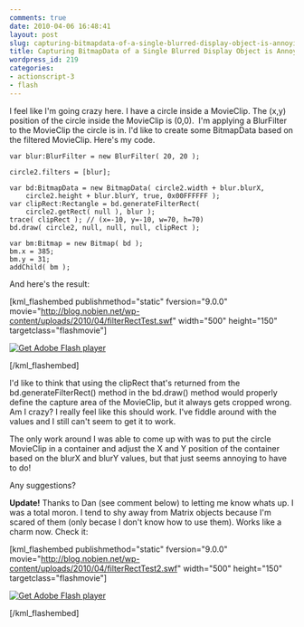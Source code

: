```yaml
---
comments: true
date: 2010-04-06 16:48:41
layout: post
slug: capturing-bitmapdata-of-a-single-blurred-display-object-is-annoying
title: Capturing BitmapData of a Single Blurred Display Object is Annoying
wordpress_id: 219
categories:
- actionscript-3
- flash
---
```


I feel like I'm going crazy here. I have a circle inside a MovieClip. The (x,y) position of the circle inside the MovieClip is (0,0).  I'm applying a BlurFilter to the MovieClip the circle is in. I'd like to create some BitmapData based on the filtered MovieClip. Here's my code.

    
    var blur:BlurFilter = new BlurFilter( 20, 20 );
    
    circle2.filters = [blur];
    
    var bd:BitmapData = new BitmapData( circle2.width + blur.blurX,
        circle2.height + blur.blurY, true, 0x00FFFFFF );
    var clipRect:Rectangle = bd.generateFilterRect(
        circle2.getRect( null ), blur );
    trace( clipRect ); // (x=-10, y=-10, w=70, h=70)
    bd.draw( circle2, null, null, null, clipRect );
    
    var bm:Bitmap = new Bitmap( bd );
    bm.x = 385;
    bm.y = 31;
    addChild( bm );


And here's the result:

[kml_flashembed publishmethod="static" fversion="9.0.0" movie="http://blog.nobien.net/wp-content/uploads/2010/04/filterRectTest.swf" width="500" height="150" targetclass="flashmovie"]

[![Get Adobe Flash player](http://www.adobe.com/images/shared/download_buttons/get_flash_player.gif)](http://adobe.com/go/getflashplayer)

[/kml_flashembed]

I'd like to think that using the clipRect that's returned from the bd.generateFilterRect() method in the bd.draw() method would properly define the capture area of the MovieClip, but it always gets cropped wrong. Am I crazy? I really feel like this should work. I've fiddle around with the values and I still can't seem to get it to work.

The only work around I was able to come up with was to put the circle MovieClip in a container and adjust the X and Y position of the container based on the blurX and blurY values, but that just seems annoying to have to do!

Any suggestions?

**Update!**
Thanks to Dan (see comment below) to letting me know whats up. I was a total moron. I tend to shy away from Matrix objects because I'm scared of them (only becase I don't know how to use them). Works like a charm now. Check it:

[kml_flashembed publishmethod="static" fversion="9.0.0" movie="http://blog.nobien.net/wp-content/uploads/2010/04/filterRectTest2.swf" width="500" height="150" targetclass="flashmovie"]

[![Get Adobe Flash player](http://www.adobe.com/images/shared/download_buttons/get_flash_player.gif)](http://adobe.com/go/getflashplayer)

[/kml_flashembed] 
